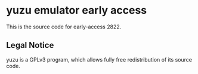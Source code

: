 yuzu emulator early access
=============

This is the source code for early-access 2822.

## Legal Notice

yuzu is a GPLv3 program, which allows fully free redistribution of its source code.